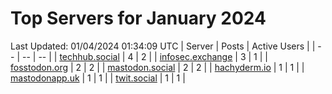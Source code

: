 # Top Servers for January 2024
Last Updated: 01/04/2024 01:34:09 UTC
| Server | Posts | Active Users |
| -- | -- | -- |
| [techhub.social](https://techhub.social/tags/PowerShell) | 4 | 2 |
| [infosec.exchange](https://infosec.exchange/tags/PowerShell) | 3 | 1 |
| [fosstodon.org](https://fosstodon.org/tags/PowerShell) | 2 | 2 |
| [mastodon.social](https://mastodon.social/tags/PowerShell) | 2 | 2 |
| [hachyderm.io](https://hachyderm.io/tags/PowerShell) | 1 | 1 |
| [mastodonapp.uk](https://mastodonapp.uk/tags/PowerShell) | 1 | 1 |
| [twit.social](https://twit.social/tags/PowerShell) | 1 | 1 |
